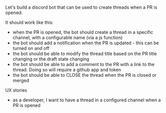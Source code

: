 Let's build a discord bot that can be used to create threads when a PR is opened.

It should work like this:

- when the PR is opened, the bot should create a thread in a specific channel, with a configurable name (via a js function)
- the bot should add a notification when the PR is updated - this can be turned on and off
- the bot should be able to modify the thread title based on the PR title changing or the draft state changing
- the bot should be able to add a comment to the PR with a link to the thread. Doing so will require a github app and token
- the bot should be able to CLOSE the thread when the PR is closed or merged


UX stories

- as a developer, I want to have a thread in a configured channel when a PR is opened